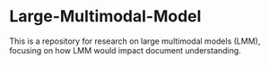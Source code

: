 # Large-Multimodal-Model
This is a repository for research on large multimodal models (LMM), focusing on how LMM would impact document understanding. 
